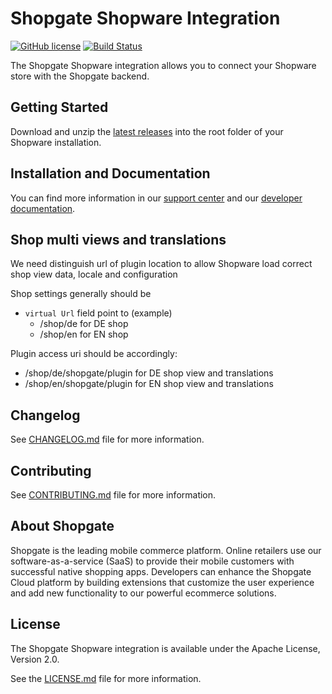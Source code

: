 # Shopgate Shopware Integration

[![GitHub license](http://dmlc.github.io/img/apache2.svg)](LICENSE.md)
[![Build Status](https://travis-ci.org/shopgate/cart-integration-shopware.svg?branch=master)](https://travis-ci.org/shopgate/cart-integration-shopware)

The Shopgate Shopware integration allows you to connect your Shopware store with the Shopgate backend.

## Getting Started
Download and unzip the [latest releases](https://github.com/shopgate/cart-integration-shopware/releases/latest) into the root folder of your Shopware installation.

## Installation and Documentation

You can find more information in our [support center](https://support.shopgate.com/hc/en-us/articles/202798446-Connecting-to-Shopware) and our [developer documentation](https://docs.shopgate.com/).

## Shop multi views and translations

We need distinguish url of plugin location to allow Shopware load correct shop view data, locale and configuration

Shop settings generally should be

- `virtual Url` field point to (example)
    - /shop/de for DE shop
    - /shop/en for EN shop

Plugin access uri should be accordingly:
- /shop/de/shopgate/plugin for DE shop view and translations
- /shop/en/shopgate/plugin for EN shop view and translations

## Changelog

See [CHANGELOG.md](CHANGELOG.md) file for more information.

## Contributing

See [CONTRIBUTING.md](docs/CONTRIBUTING.md) file for more information.

## About Shopgate

Shopgate is the leading mobile commerce platform. Online retailers use our software-as-a-service (SaaS) to provide their mobile customers with successful native shopping apps. Developers can enhance the Shopgate Cloud platform by building extensions that customize the user experience and add new functionality to our powerful ecommerce solutions.

## License

The Shopgate Shopware integration is available under the Apache License, Version 2.0.

See the [LICENSE.md](LICENSE.md) file for more information.
